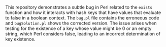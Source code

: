 This repository demonstrates a subtle bug in Perl related to the `exists` function and how it interacts with hash keys that have values that evaluate to false in a boolean context.  The `bug.pl` file contains the erroneous code and `bugSolution.pl` shows the corrected version.  The issue arises when testing for the existence of a key whose value might be 0 or an empty string, which Perl considers false, leading to an incorrect determination of key existence.